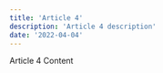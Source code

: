 ```yaml
---
title: 'Article 4'
description: 'Article 4 description'
date: '2022-04-04'
---
```


Article 4 Content